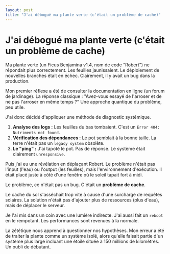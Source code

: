 ```yaml
---
layout: post
title: "J'ai débogué ma plante verte (c'était un problème de cache)"
---
```


# J'ai débogué ma plante verte (c'était un problème de cache)

Ma plante verte (un Ficus Benjamina v1.4, nom de code "Robert") ne répondait plus correctement. Les feuilles jaunissaient. Le déploiement de nouvelles branches était en échec. Clairement, il y avait un bug dans la production.

Mon premier réflexe a été de consulter la documentation en ligne (un forum de jardinage). La réponse classique : "Avez-vous essayé de l'arroser et de ne pas l'arroser en même temps ?" Une approche quantique du problème, peu utile.

J'ai donc décidé d'appliquer une méthode de diagnostic systémique.

1.  **Analyse des logs :** Les feuilles du bas tombaient. C'est un `Error 404: Nutriments not found`.
2.  **Vérification des dépendances :** Le pot semblait à la bonne taille. La terre n'était pas un `legacy system` obsolète.
3.  **Le "ping" :** J'ai tapoté le pot. Pas de réponse. Le système était clairement `unresponsive`.

Puis j'ai eu une révélation en déplaçant Robert. Le problème n'était pas l'input (l'eau) ou l'output (les feuilles), mais l'environnement d'exécution. Il était placé juste à côté d'une fenêtre où le soleil tapait fort à midi.

Le problème, ce n'était pas un bug. C'était un **problème de cache**.

Le cache du sol s'asséchait trop vite à cause d'une surcharge de requêtes solaires. La solution n'était pas d'ajouter plus de ressources (plus d'eau), mais de déplacer le serveur.

Je l'ai mis dans un coin avec une lumière indirecte. J'ai aussi fait un `reboot` en le rempotant. Les performances sont revenues à la normale.

La zététique nous apprend à questionner nos hypothèses. Mon erreur a été de traiter la plante comme un système isolé, alors qu'elle faisait partie d'un système plus large incluant une étoile située à 150 millions de kilomètres. Un oubli de débutant.

